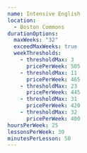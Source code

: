 ```yaml
---
name: Intensive English
location:
  - Boston Commons
durationOptions:
  maxWeeks: "32"
  exceedMaxWeeks: true
  weekThresholds:
    - thresholdMax: 3
      pricePerWeek: 505
    - thresholdMax: 11
      pricePerWeek: 465
    - thresholdMax: 23
      pricePerWeek: 445
    - thresholdMax: 31
      pricePerWeek: 420
    - thresholdMax: 32
      pricePerWeek: 400
hoursPerWeek: 25
lessonsPerWeek: 30
minutesPerLesson: 50
---
```


